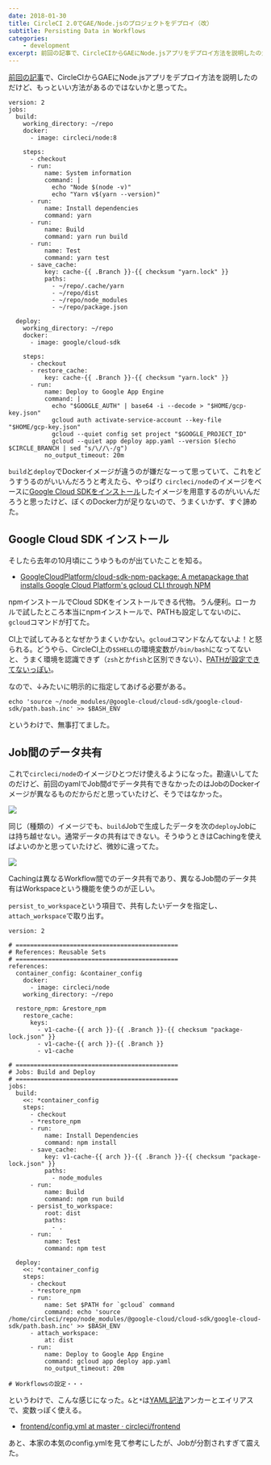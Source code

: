 ```yaml
---
date: 2018-01-30
title: CircleCI 2.0でGAE/Node.jsのプロジェクトをデプロイ（改）
subtitle: Persisting Data in Workflows
categories: 
    - development
excerpt: 前回の記事で、CircleCIからGAEにNode.jsアプリをデプロイ方法を説明したのだけど、もっといい方法があるのではないかと思ってた。
---
```


[前回の記事](/mol/log/circleci2-yml/)で、CircleCIからGAEにNode.jsアプリをデプロイ方法を説明したのだけど、もっといい方法があるのではないかと思ってた。

```
version: 2
jobs:
  build:
    working_directory: ~/repo
    docker:
      - image: circleci/node:8

    steps:
      - checkout
      - run:
          name: System information
          command: |
            echo "Node $(node -v)"
            echo "Yarn v$(yarn --version)"
      - run:
          name: Install dependencies
          command: yarn
      - run:
          name: Build
          command: yarn run build
      - run:
          name: Test
          command: yarn test
      - save_cache:
          key: cache-{{ .Branch }}-{{ checksum "yarn.lock" }}
          paths:
            - ~/repo/.cache/yarn
            - ~/repo/dist
            - ~/repo/node_modules
            - ~/repo/package.json  
  
  deploy:
    working_directory: ~/repo
    docker:
      - image: google/cloud-sdk

    steps:
      - checkout
      - restore_cache:
          key: cache-{{ .Branch }}-{{ checksum "yarn.lock" }}
      - run:
          name: Deploy to Google App Engine
          command: |
            echo "$GOOGLE_AUTH" | base64 -i --decode > "$HOME/gcp-key.json"
            gcloud auth activate-service-account --key-file "$HOME/gcp-key.json"
            gcloud --quiet config set project "$GOOGLE_PROJECT_ID"
            gcloud --quiet app deploy app.yaml --version $(echo $CIRCLE_BRANCH | sed "s/\//\-/g")
          no_output_timeout: 20m
```

`build`と`deploy`でDockerイメージが違うのが嫌だなーって思っていて、これをどうすうるのがいいんだろうと考えたら、やっぱり `circleci/node`のイメージをベースに[Google Cloud SDKをインストール](https://cloud.google.com/sdk/downloads?hl=ja)したイメージを用意するのがいいんだろうと思ったけど、ぼくのDocker力が足りないので、うまくいかず、すぐ諦めた。

## Google Cloud SDK インストール
そしたら去年の10月頃にこうゆうものが出ていたことを知る。

- [GoogleCloudPlatform/cloud\-sdk\-npm\-package: A metapackage that installs Google Cloud Platform's gcloud CLI through NPM](https://github.com/GoogleCloudPlatform/cloud-sdk-npm-package)

npmインストールでCloud SDKをインストールできる代物。うん便利。ローカルで試したところ本当にnpmインストールで、PATHも設定してないのに、`gcloud`コマンドが打てた。

CI上で試してみるとなぜかうまくいかない。`gcloud`コマンドなんてないよ！と怒られる。どうやら、CircleCI上の`$SHELL`の環境変数が`/bin/bash`になってないと、うまく環境を認識できず（`zsh`とか`fish`と区別できない）、[PATHが設定できてないっぽい](https://github.com/GoogleCloudPlatform/cloud-sdk-npm-package/blob/master/helpers-unix.js#L93)。

なので、↓みたいに明示的に指定してあげる必要がある。

```
echo 'source ~/node_modules/@google-cloud/cloud-sdk/google-cloud-sdk/path.bash.inc' >> $BASH_ENV
```

というわけで、無事打てました。

## Job間のデータ共有

これで`circleci/node`のイメージひとつだけ使えるようになった。勘違いしてたのだけど、前回のyamlでJob間dでデータ共有できなかったのはJobのDockerイメージが異なるものだからだと思っていたけど、そうではなかった。

[![](/mol/images/2018/0130-01.png)](https://circleci.com/blog/persisting-data-in-workflows-when-to-use-caching-artifacts-and-workspaces/)

同じ（種類の）イメージでも、`build`Jobで生成したデータを次の`deploy`Jobには持ち越せない。通常データの共有はできない。そうゆうときはCachingを使えばよいのかと思っていたけど、微妙に違ってた。

[![](/mol/images/2018/0130-00.png)](https://circleci.com/blog/persisting-data-in-workflows-when-to-use-caching-artifacts-and-workspaces/)

Cachingは異なるWorkflow間でのデータ共有であり、異なるJob間のデータ共有はWorkspaceという機能を使うのが正しい。

`persist_to_workspace`という項目で、共有したいデータを指定し、`attach_workspace`で取り出す。


```  
version: 2

# =============================================
# References: Reusable Sets
# =============================================
references:
  container_config: &container_config
    docker:
      - image: circleci/node
    working_directory: ~/repo

  restore_npm: &restore_npm
    restore_cache:
      keys:
        - v1-cache-{{ arch }}-{{ .Branch }}-{{ checksum "package-lock.json" }}
        - v1-cache-{{ arch }}-{{ .Branch }}
        - v1-cache

# =============================================
# Jobs: Build and Deploy
# =============================================
jobs:
  build:
    <<: *container_config
    steps:
      - checkout
      - *restore_npm
      - run:
          name: Install Dependencies
          command: npm install
      - save_cache:
          key: v1-cache-{{ arch }}-{{ .Branch }}-{{ checksum "package-lock.json" }}
          paths:
            - node_modules
      - run:
          name: Build
          command: npm run build
      - persist_to_workspace:
          root: dist
          paths:
            - . 
      - run:
          name: Test
          command: npm test

  deploy:
    <<: *container_config
    steps:
      - checkout
      - *restore_npm
      - run:
          name: Set $PATH for `gcloud` command
          command: echo 'source /home/circleci/repo/node_modules/@google-cloud/cloud-sdk/google-cloud-sdk/path.bash.inc' >> $BASH_ENV
      - attach_workspace:
          at: dist
      - run:
          name: Deploy to Google App Engine
          command: gcloud app deploy app.yaml
          no_output_timeout: 20m
          
# Workflowsの設定・・・
```

というわけで、こんな感じになった。`&`と`*`は[YAML記法](https://qiita.com/gctfuji/items/5f8e4c5795ce41b214d1)アンカーとエイリアスで、変数っぽく使える。

- [frontend/config\.yml at master · circleci/frontend](https://github.com/circleci/frontend/blob/master/.circleci/config.yml)

あと、本家の本気のconfig.ymlを見て参考にしたが、Jobが分割されすぎて震えた。

